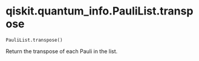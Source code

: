 # qiskit.quantum\_info.PauliList.transpose

`PauliList.transpose()`

Return the transpose of each Pauli in the list.
